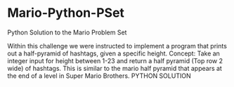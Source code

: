 # Mario-Python-PSet
Python Solution to the Mario Problem Set

Within this challenge we were instructed to implement a program that prints out a half-pyramid of hashtags, given a specific height.
Concept: Take an integer input for height between 1-23 and return a half pyramid (Top row 2 wide) of hashtags.
This is similar to the mario half pyramid that appears at the end of a level in Super Mario Brothers.
PYTHON SOLUTION
